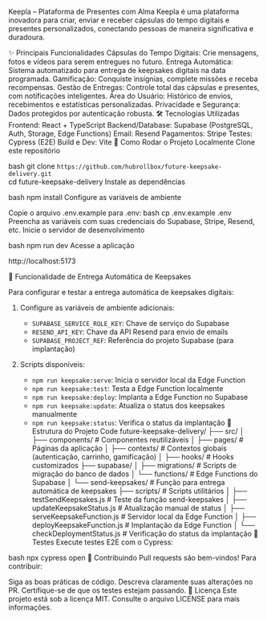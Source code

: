 Keepla – Plataforma de Presentes com Alma 
Keepla é uma plataforma inovadora para criar, enviar e receber cápsulas do tempo digitais e presentes personalizados, conectando pessoas de maneira significativa e duradoura. 
 
✨ Principais Funcionalidades 
Cápsulas do Tempo Digitais: Crie mensagens, fotos e vídeos para serem entregues no futuro. 
Entrega Automática: Sistema automatizado para entrega de keepsakes digitais na data programada.
Gamificação: Conquiste insígnias, complete missões e receba recompensas. 
Gestão de Entregas: Controle total das cápsulas e presentes, com notificações inteligentes. 
Área do Usuário: Histórico de envios, recebimentos e estatísticas personalizadas. 
Privacidade e Segurança: Dados protegidos por autenticação robusta. 
🛠️ Tecnologias Utilizadas 
Frontend: React + TypeScript 
Backend/Database: Supabase (PostgreSQL, Auth, Storage, Edge Functions) 
Email: Resend 
Pagamentos: Stripe 
Testes: Cypress (E2E) 
Build e Dev: Vite 
🚀 Como Rodar o Projeto Localmente 
Clone este repositório 
 
bash 
git clone `https://github.com/hubrollbox/future-keepsake-delivery.git`  
cd future-keepsake-delivery 
Instale as dependências 
 
bash 
npm install 
Configure as variáveis de ambiente 
 
Copie o arquivo .env.example para .env: 
bash 
cp .env.example .env 
Preencha as variáveis com suas credenciais do Supabase, Stripe, Resend, etc. 
Inicie o servidor de desenvolvimento 
 
bash 
npm run dev 
Acesse a aplicação 
 
http://localhost:5173 

🚀 Funcionalidade de Entrega Automática de Keepsakes

Para configurar e testar a entrega automática de keepsakes digitais:

1. Configure as variáveis de ambiente adicionais:
   - `SUPABASE_SERVICE_ROLE_KEY`: Chave de serviço do Supabase
   - `RESEND_API_KEY`: Chave da API Resend para envio de emails
   - `SUPABASE_PROJECT_REF`: Referência do projeto Supabase (para implantação)

2. Scripts disponíveis:
   - `npm run keepsake:serve`: Inicia o servidor local da Edge Function
   - `npm run keepsake:test`: Testa a Edge Function localmente
   - `npm run keepsake:deploy`: Implanta a Edge Function no Supabase
   - `npm run keepsake:update`: Atualiza o status dos keepsakes manualmente
   - `npm run keepsake:status`: Verifica o status da implantação 
📁 Estrutura do Projeto 
Code 
future-keepsake-delivery/ 
├── src/ 
│   ├── components/   # Componentes reutilizáveis 
│   ├── pages/        # Páginas da aplicação 
│   ├── contexts/     # Contextos globais (autenticação, carrinho, gamificação) 
│   ├── hooks/        # Hooks customizados 
├── supabase/ 
│   ├── migrations/   # Scripts de migração do banco de dados
│   └── functions/    # Edge Functions do Supabase
│       └── send-keepsakes/  # Função para entrega automática de keepsakes
├── scripts/         # Scripts utilitários
│   ├── testSendKeepsakes.js       # Teste da função send-keepsakes
│   ├── updateKeepsakeStatus.js    # Atualização manual de status
│   ├── serveKeepsakeFunction.js   # Servidor local da Edge Function
│   ├── deployKeepsakeFunction.js  # Implantação da Edge Function
│   └── checkDeploymentStatus.js   # Verificação do status da implantação 
🧪 Testes 
Execute testes E2E com o Cypress: 
 
bash 
npx cypress open 
🤝 Contribuindo 
Pull requests são bem-vindos! 
Para contribuir: 
 
Siga as boas práticas de código. 
Descreva claramente suas alterações no PR. 
Certifique-se de que os testes estejam passando. 
📄 Licença 
Este projeto está sob a licença MIT. 
Consulte o arquivo LICENSE para mais informações.
